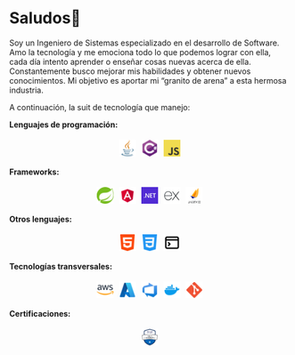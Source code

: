 # Saludos👋

Soy un Ingeniero de Sistemas especializado en el desarrollo de Software. Amo la tecnología y me emociona todo lo que podemos lograr con ella, cada día intento aprender o enseñar cosas nuevas acerca de ella. Constantemente busco mejorar mis habilidades y obtener nuevos conocimientos. Mi objetivo es aportar mi “granito de arena” a esta hermosa industria.

A continuación, la suit de tecnología que manejo:

**Lenguajes de programación:**

<div style="display: flex; flex-direction: row; justify-content: center;">
<img alt="java" src="img/javase.png" title="java" width="30px" height="30px" hspace="5" vspace="5">
<img alt="c sharp" src="img/cSharp_logo.png" title="c sharp" width="30px" height="30px" hspace="5" vspace="5">
<img alt="javascript" src="img/JavaScript-logo.png" title="javascript" width="30px" height="30px" hspace="5" vspace="5">
</div>

**Frameworks:**

<div style="display: flex; flex-direction: row; justify-content: center;">
<img alt="spring" src="img/spring.svg" title="spring" width="30px" height="30px" hspace="5" vspace="5">
<img alt="angular" src="img/angular.png" title="angular" width="30px" height="30px" hspace="5" vspace="5">
<img alt="dotnet" src="img/dotnet.png" title="dotnet" width="30px" height="30px" hspace="5" vspace="5">
<img alt="express" src="img/express-js.png" title="express" width="30px" height="30px" hspace="5" vspace="5">
<img alt="jakarta" src="img/jakarta.png" title="jakarta" width="30px" height="30px" hspace="5" vspace="5">
</div>

**Otros lenguajes:**

<div style="display: flex; flex-direction: row; justify-content: center;">
<img alt="html" src="img/html.png" title="html" width="30px" height="30px" hspace="5" vspace="5">
<img alt="css" src="img/css.png" title="css" width="30px" height="30px" hspace="5" vspace="5">
<img alt="cmd" src="img/cmd.svg" title="cmd" width="30px" height="30px" hspace="5" vspace="5">
</div>

**Tecnologías transversales:**

<div style="display: flex; flex-direction: row; justify-content: center;">
<img alt="aws" src="img/aws.webp" title="aws" width="30px" height="30px" hspace="5" vspace="5">
<img alt="azure" src="img/azure.png" title="azure" width="30px" height="30px" hspace="5" vspace="5">
<img alt="devops" src="img/devops.svg" title="devops" width="30px" height="30px" hspace="5" vspace="5">
<img alt="docker" src="img/docker.webp" title="docker" width="30px" height="30px" hspace="5" vspace="5">
<img alt="git" src="img/git.png" title="git" width="30px" height="30px" hspace="5" vspace="5">
</div>

**Certificaciones:**

<div style="display: flex; flex-direction: row; justify-content: center;">
<img alt="az-900" src="img/az-900.png" title="az-900" width="30px" height="30px" hspace="5" vspace="5">
</div>
